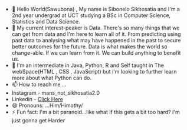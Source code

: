 - 👋 Hello World(Sawubona) , My name is Sibonelo Sikhosatia and I'm a 2nd year undergrad at UCT studying a BSc in Computer Science, Statistics and Data Science.
- 👀 My current interest-peaker is Data. There's so many things that we can get from data and I'm here to learn all of it. From predicting using past data to analysing what may have happened in the past to secure better outcomes for the future. Data is what makes the world so change-able. If we can learn from it. We can build anything to benefit us.
- 🌱 I'm an intermediate in Java, Python, R and Self taught in The webSpace(HTML , CSS , JavaScript) but i'm looking to further learn more about what Python can do.
- 📫 How to reach me ...
- Instagram - mans_not_sikhosatia2.0
- Linkedin  - [Click Here](https://www.linkedin.com/in/sibonelosikhosatia2005/)
- 😄 Pronouns: ...Him/Himothy/
- ⚡ Fun fact: I'm a bit paranoid...like what if this gets a bit too hard? I'm just gonna get Harder

<!---
Sbosh34/Sbosh34 is a ✨ special ✨ repository because its `README.md` (this file) appears on your GitHub profile.
You can click the Preview link to take a look at your changes.
--->
